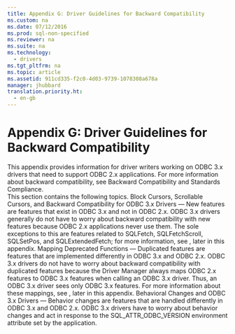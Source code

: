 ```yaml
---
title: Appendix G: Driver Guidelines for Backward Compatibility
ms.custom: na
ms.date: 07/12/2016
ms.prod: sql-non-specified
ms.reviewer: na
ms.suite: na
ms.technology: 
  - drivers
ms.tgt_pltfrm: na
ms.topic: article
ms.assetid: 911cd335-f2c0-4d03-9739-1078308a678a
manager: jhubbard
translation.priority.ht: 
  - en-gb
---
```

# Appendix G: Driver Guidelines for Backward Compatibility
<?xml version="1.0" encoding="utf-8"?>
<developerReferenceWithoutSyntaxDocument xmlns="http://ddue.schemas.microsoft.com/authoring/2003/5" xmlns:xlink="http://www.w3.org/1999/xlink" xmlns:xsi="http://www.w3.org/2001/XMLSchema-instance" xsi:schemaLocation="http://ddue.schemas.microsoft.com/authoring/2003/5 http://dduestorage.blob.core.windows.net/ddueschema/developer.xsd">
  <introduction>
    <para>This appendix provides information for driver writers working on ODBC 3.<legacyItalic>x</legacyItalic> drivers that need to support ODBC 2.<legacyItalic>x</legacyItalic> applications. For more information about backward compatibility, see <legacyLink xlink:href="b5eee7be-28ed-4467-8cf1-2205e2010a53">Backward Compatibility and Standards Compliance</legacyLink>.</para>
  </introduction>
  <section>
    <content>
      <para>This section contains the following topics.

</para>
      <list class="bullet">
        <listItem>
          <para>
            <legacyLink xlink:href="d9d271f6-d2d9-49b9-a365-4909ca06caae">Block Cursors, Scrollable Cursors, and Backward Compatibility for ODBC 3.x Drivers</legacyLink>
					— New features are features that exist in ODBC 3.<legacyItalic>x</legacyItalic> and not in ODBC 2.<legacyItalic>x</legacyItalic>. ODBC 3.<legacyItalic>x</legacyItalic> drivers generally do not have to worry about backward compatibility with new features because ODBC 2.<legacyItalic>x</legacyItalic> applications never use them. The sole exceptions to this are features related to <legacyBold>SQLFetch</legacyBold>, <legacyBold>SQLFetchScroll</legacyBold>, <legacyBold>SQLSetPos</legacyBold>, and <legacyBold>SQLExtendedFetch</legacyBold>; for more information, see , later in this appendix.</para>
        </listItem>
        <listItem>
          <para>
            <legacyLink xlink:href="ee462617-1d79-4c88-afeb-b129cff34cc6">Mapping Deprecated Functions</legacyLink>
					— Duplicated features are features that are implemented differently in ODBC 3.<legacyItalic>x</legacyItalic> and ODBC 2.<legacyItalic>x</legacyItalic>. ODBC 3.<legacyItalic>x</legacyItalic> drivers do not have to worry about backward compatibility with duplicated features because the Driver Manager always maps ODBC 2.<legacyItalic>x</legacyItalic> features to ODBC 3.<legacyItalic>x</legacyItalic> features when calling an ODBC 3.<legacyItalic>x</legacyItalic> driver. Thus, an ODBC 3.<legacyItalic>x</legacyItalic> driver sees only ODBC 3.<legacyItalic>x</legacyItalic> features. For more information about these mappings, see , later in this appendix.</para>
        </listItem>
        <listItem>
          <para>
            <legacyLink xlink:href="88a503cc-bff7-42d9-83ff-8e232109ed06">Behavioral Changes and ODBC 3.x Drivers</legacyLink>
					— Behavior changes are features that are handled differently in ODBC 3.<legacyItalic>x</legacyItalic> and ODBC 2.<legacyItalic>x</legacyItalic>. ODBC 3.<legacyItalic>x</legacyItalic> drivers have to worry about behavior changes and act in response to the SQL_ATTR_ODBC_VERSION environment attribute set by the application. </para>
        </listItem>
      </list>
    </content>
  </section>
  <relatedTopics />
</developerReferenceWithoutSyntaxDocument>